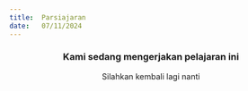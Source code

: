 ```yaml
---
title:  Parsiajaran
date:   07/11/2024
---
```


### <center>Kami sedang mengerjakan pelajaran ini</center>
<center>Silahkan kembali lagi nanti</center>